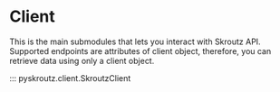 # Client

This is the main submodules that lets you interact with Skroutz API. Supported endpoints are attributes of client object, therefore, you can retrieve data using only a client object.

::: pyskroutz.client.SkroutzClient